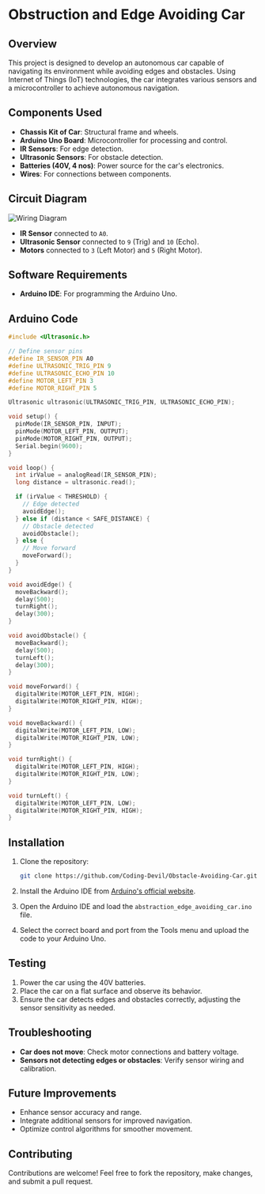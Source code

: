 
# Obstruction and Edge Avoiding Car

## Overview

This project is designed to develop an autonomous car capable of navigating its environment while avoiding edges and obstacles. Using Internet of Things (IoT) technologies, the car integrates various sensors and a microcontroller to achieve autonomous navigation.

## Components Used

- **Chassis Kit of Car**: Structural frame and wheels.
- **Arduino Uno Board**: Microcontroller for processing and control.
- **IR Sensors**: For edge detection.
- **Ultrasonic Sensors**: For obstacle detection.
- **Batteries (40V, 4 nos)**: Power source for the car's electronics.
- **Wires**: For connections between components.

## Circuit Diagram

![Wiring Diagram](https://techatronic.com/wp-content/uploads/2020/02/Obstacle-avoiding-Robot_bb-n-1024x540.jpg)

- **IR Sensor** connected to `A0`.
- **Ultrasonic Sensor** connected to `9` (Trig) and `10` (Echo).
- **Motors** connected to `3` (Left Motor) and `5` (Right Motor).

## Software Requirements

- **Arduino IDE**: For programming the Arduino Uno.

## Arduino Code

```cpp
#include <Ultrasonic.h>

// Define sensor pins
#define IR_SENSOR_PIN A0
#define ULTRASONIC_TRIG_PIN 9
#define ULTRASONIC_ECHO_PIN 10
#define MOTOR_LEFT_PIN 3
#define MOTOR_RIGHT_PIN 5

Ultrasonic ultrasonic(ULTRASONIC_TRIG_PIN, ULTRASONIC_ECHO_PIN);

void setup() {
  pinMode(IR_SENSOR_PIN, INPUT);
  pinMode(MOTOR_LEFT_PIN, OUTPUT);
  pinMode(MOTOR_RIGHT_PIN, OUTPUT);
  Serial.begin(9600);
}

void loop() {
  int irValue = analogRead(IR_SENSOR_PIN);
  long distance = ultrasonic.read();

  if (irValue < THRESHOLD) {
    // Edge detected
    avoidEdge();
  } else if (distance < SAFE_DISTANCE) {
    // Obstacle detected
    avoidObstacle();
  } else {
    // Move forward
    moveForward();
  }
}

void avoidEdge() {
  moveBackward();
  delay(500);
  turnRight();
  delay(300);
}

void avoidObstacle() {
  moveBackward();
  delay(500);
  turnLeft();
  delay(300);
}

void moveForward() {
  digitalWrite(MOTOR_LEFT_PIN, HIGH);
  digitalWrite(MOTOR_RIGHT_PIN, HIGH);
}

void moveBackward() {
  digitalWrite(MOTOR_LEFT_PIN, LOW);
  digitalWrite(MOTOR_RIGHT_PIN, LOW);
}

void turnRight() {
  digitalWrite(MOTOR_LEFT_PIN, HIGH);
  digitalWrite(MOTOR_RIGHT_PIN, LOW);
}

void turnLeft() {
  digitalWrite(MOTOR_LEFT_PIN, LOW);
  digitalWrite(MOTOR_RIGHT_PIN, HIGH);
}
```

## Installation

1. Clone the repository:

   ```bash
   git clone https://github.com/Coding-Devil/Obstacle-Avoiding-Car.git
   ```

2. Install the Arduino IDE from [Arduino's official website](https://www.arduino.cc/en/software).

3. Open the Arduino IDE and load the `abstraction_edge_avoiding_car.ino` file.

4. Select the correct board and port from the Tools menu and upload the code to your Arduino Uno.

## Testing

1. Power the car using the 40V batteries.
2. Place the car on a flat surface and observe its behavior.
3. Ensure the car detects edges and obstacles correctly, adjusting the sensor sensitivity as needed.

## Troubleshooting

- **Car does not move**: Check motor connections and battery voltage.
- **Sensors not detecting edges or obstacles**: Verify sensor wiring and calibration.

## Future Improvements

- Enhance sensor accuracy and range.
- Integrate additional sensors for improved navigation.
- Optimize control algorithms for smoother movement.

## Contributing

Contributions are welcome! Feel free to fork the repository, make changes, and submit a pull request.
